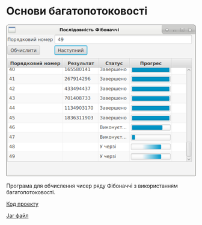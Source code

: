 # Основи багатопотоковості

![Скріншот](/images/chapter23.png)

Програма для обчислення чисер ряду Фібоначчі з використанням багатопотоковості.

[Код проекту](https://github.com/atmp-if/javafx/tree/project/Fibonacci)

[Jar файл](https://github.com/atmp-if/javafx/releases/latest/download/Fibonacci.jar)
